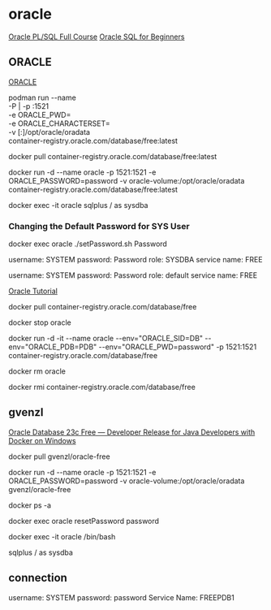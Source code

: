 # oracle

[Oracle PL/SQL Full Course](https://www.youtube.com/watch?v=yGU4YfSSjdM)
[Oracle SQL for Beginners](https://www.youtube.com/watch?v=yukL9vRalVo)
## ORACLE
[ORACLE](https://container-registry.oracle.com/)

podman run --name <container name> \
-P | -p <host port>:1521 \
-e ORACLE_PWD=<your database passwords> \
-e ORACLE_CHARACTERSET=<your character set> \
-v [<host mount point>:]/opt/oracle/oradata \
container-registry.oracle.com/database/free:latest

docker pull container-registry.oracle.com/database/free:latest

docker run -d --name oracle -p 1521:1521 -e ORACLE_PASSWORD=password -v oracle-volume:/opt/oracle/oradata container-registry.oracle.com/database/free:latest

docker exec -it oracle sqlplus / as sysdba

### Changing the Default Password for SYS User
docker exec oracle ./setPassword.sh Password

username: SYSTEM
password: Password
role: SYSDBA
service name: FREE

username: SYSTEM
password: Password
role: default
service name: FREE

[Oracle Tutorial](https://www.oracletutorial.com/)

docker pull container-registry.oracle.com/database/free

docker stop oracle

docker run -d -it --name oracle --env="ORACLE_SID=DB" --env="ORACLE_PDB=PDB" --env="ORACLE_PWD=password" -p 1521:1521 container-registry.oracle.com/database/free

docker rm oracle

docker rmi container-registry.oracle.com/database/free

## gvenzl
[Oracle Database 23c Free — Developer Release for Java Developers with Docker on Windows](https://medium.com/oracledevs/oracle-database-23c-free-developer-release-for-java-developers-with-docker-on-windows-b164a7a61a91)

docker pull gvenzl/oracle-free

docker run -d --name oracle -p 1521:1521 -e ORACLE_PASSWORD=password -v oracle-volume:/opt/oracle/oradata gvenzl/oracle-free

docker ps -a

docker exec oracle resetPassword password

docker exec -it oracle /bin/bash

sqlplus / as sysdba

## connection
username: SYSTEM
password: password
Service Name: FREEPDB1

